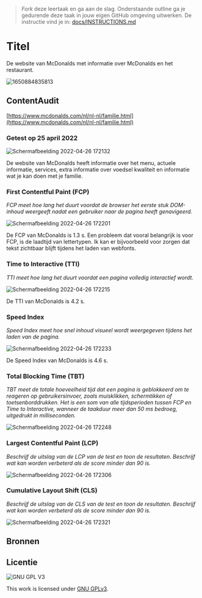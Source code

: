 > _Fork_ deze leertaak en ga aan de slag. Onderstaande outline ga je gedurende deze taak in jouw eigen GitHub omgeving uitwerken. De instructie vind je in: [docs/INSTRUCTIONS.md](docs/INSTRUCTIONS.md)

# Titel
De website van McDonalds met informatie over McDonalds en het restaurant.

![1650884835813](https://user-images.githubusercontent.com/69635977/165077450-969547ec-0e65-45b6-8f6a-c456d1ae8b0a.png)

## ContentAudit
[https://www.mcdonalds.com/nl/nl-nl/familie.html](https://www.mcdonalds.com/nl/nl-nl/familie.html)

### Getest op 25 april 2022

![Schermafbeelding 2022-04-26 172132](https://user-images.githubusercontent.com/69635977/165336369-a1fc4b34-5761-49c8-9e14-53391fdc987c.png)

De website van McDonalds heeft informatie over het menu, actuele informatie, services, extra informatie over voedsel kwaliteit en informatie wat je kan doen met je familie.

### First Contentful Paint (FCP)
*FCP meet hoe lang het duurt voordat de browser het eerste stuk DOM-inhoud weergeeft nadat een gebruiker naar de pagina heeft genavigeerd.*

![Schermafbeelding 2022-04-26 172201](https://user-images.githubusercontent.com/69635977/165336442-5c3ba9dc-d4f7-4bc8-aa77-3107d12d2ec8.png)

De FCP van McDonalds is 1.3 s. Een probleem dat vooral belangrijk is voor FCP, is de laadtijd van lettertypen. Ik kan er bijvoorbeeld voor zorgen dat tekst zichtbaar blijft tijdens het laden van webfonts.

### Time to Interactive (TTI)
*TTI meet hoe lang het duurt voordat een pagina volledig interactief wordt.*

![Schermafbeelding 2022-04-26 172215](https://user-images.githubusercontent.com/69635977/165336466-6de0b2e6-a9ba-4966-a11e-5ee3325f905d.png)

De TTI van McDonalds is 4.2 s.

### Speed Index
*Speed Index meet hoe snel inhoud visueel wordt weergegeven tijdens het laden van de pagina.*

![Schermafbeelding 2022-04-26 172233](https://user-images.githubusercontent.com/69635977/165336491-16ec1bca-d9bf-408e-8742-76bece13101f.png)

De Speed Index van McDonalds is 4.6 s.

### Total Blocking Time (TBT)
*TBT meet de totale hoeveelheid tijd dat een pagina is geblokkeerd om te reageren op gebruikersinvoer, zoals muisklikken, schermtikken of toetsenborddrukken. Het is een som van alle tijdsperioden tussen FCP en Time to Interactive, wanneer de taakduur meer dan 50 ms bedroeg, uitgedrukt in milliseconden.*

![Schermafbeelding 2022-04-26 172248](https://user-images.githubusercontent.com/69635977/165336532-1d6eeb91-d91d-41ce-8efc-c0d91c806219.png)

### Largest Contentful Paint (LCP)
_Beschrijf de uitslag van de LCP van de test en toon de resultaten. Beschrijf wat kan worden verbeterd als de score minder dan 90 is._

![Schermafbeelding 2022-04-26 172306](https://user-images.githubusercontent.com/69635977/165336550-c568405a-ccfb-4dd1-b924-c9d00b5af628.png)

### Cumulative Layout Shift (CLS)
_Beschrijf de uitslag van de CLS van de test en toon de resultaten. Beschrijf wat kan worden verbeterd als de score minder dan 90 is._

![Schermafbeelding 2022-04-26 172321](https://user-images.githubusercontent.com/69635977/165336573-ecb47bea-28c1-4f99-8d97-c6d693f294da.png)

## Bronnen

## Licentie

![GNU GPL V3](https://www.gnu.org/graphics/gplv3-127x51.png)

This work is licensed under [GNU GPLv3](./LICENSE).
